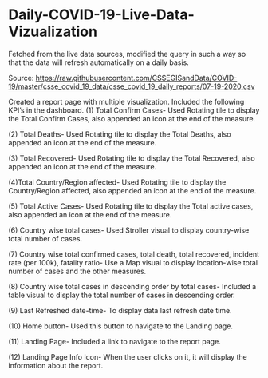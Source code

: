 # Daily-COVID-19-Live-Data-Vizualization

Fetched from the live data sources, modified the query in such a way so that the data will refresh automatically on a daily basis.

Source: https://raw.githubusercontent.com/CSSEGISandData/COVID-19/master/csse_covid_19_data/csse_covid_19_daily_reports/07-19-2020.csv



Created a report page with multiple visualization. Included the following KPI’s in the dashboard.
(1) Total Confirm Cases- Used Rotating tile to display the Total Confirm Cases, also appended an icon at the end of the measure. 

(2) Total Deaths- Used Rotating tile to display the Total Deaths, also appended an icon at the end of the measure. 

(3) Total Recovered- Used Rotating tile to display the Total Recovered, also appended an icon at the end of the measure. 

(4)Total Country/Region affected- Used Rotating tile to display the Country/Region affected, also appended an icon at the end of the measure.

(5) Total Active Cases- Used Rotating tile to display the Total active cases, also appended an icon at the end of the measure. 

(6) Country wise total cases- Used Stroller visual to display country-wise total number of cases. 

(7) Country wise total confirmed cases, total death, total recovered, incident rate (per 100k), fatality ratio- Use a Map visual to display location-wise total number of cases and the other measures.

(8) Country wise total cases in descending order by total cases- Included a table visual to display the total number of cases in descending order.

(9) Last Refreshed date-time- To display data last refresh date time.

(10) Home button- Used this button to navigate to the Landing page.

(11) Landing Page- Included a link to navigate to the report page.

(12) Landing Page Info Icon- When the user clicks on it, it will display the information about the report.

